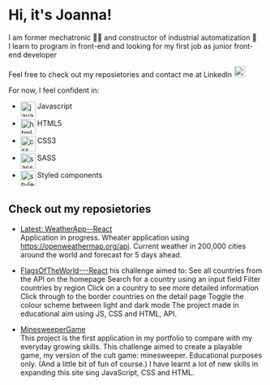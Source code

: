 # Hi, it's Joanna! 
I am former mechatronic 👷‍♀️ and constructor of industrial automatization 🤖 <br />
I learn to program in front-end and looking for my first job as junior front-end developer <br />

Feel free to check out my reposietories and contact me at LinkedIn  [<img alt="joannaignasiak | LinkedIn" width="22px" src="https://cdn.jsdelivr.net/npm/simple-icons@v3/icons/linkedin.svg" />][linkedin]
<br />

For now, I feel confident in: 
* Javascript <img align="left" alt="javascript"  width="30px" src="https://img.icons8.com/color/48/000000/javascript-logo-1.png"/>  <br /> <br /> 
* HTML5 <img align="left" alt="html5" width="30px" src="https://img.icons8.com/color/48/000000/html-5.png"/> <br /><br /> 
* CSS3 <img align="left" alt="css" width="30px" src="https://img.icons8.com/color/48/000000/css3.png"/> <br /><br /> 
* SASS <img align="left" alt="sass" width="30px" src="http://logo-load.com/uploads/posts/2016-08/sass-logo.png"/><br /><br /> 
* Styled components <img align="left" alt="styled components" width="30px" src="https://raw.githubusercontent.com/styled-components/brand/master/styled-components.png"/><br /><br />





## Check out my reposietories
* [Latest: WeatherApp--React](https://github.com/JoannaIgnasiak/WeatherApp--React
) <br />
Application in progress. Wheater application using https://openweathermap.org/api. Current weather in 200,000 cities around the world and forecast for 5 days ahead.<br />


* [FlagsOfTheWorld---React](https://github.com/JoannaIgnasiak/FlagsOfTheWorld---React)
his challenge aimed to:
See all countries from the API on the homepage
Search for a country using an input field
Filter countries by region
Click on a country to see more detailed information
Click through to the border countries on the detail page
Toggle the colour scheme between light and dark mode
The project made in educational aim using JS, CSS and HTML, API.


* [MinesweeperGame](https://github.com/JoannaIgnasiak/MinesweeperGame
) <br />
This project is the first application in my portfolio to compare with my everyday growing skills. 
This challenge aimed to create a playable game, my version of the cult game: minesweeper. Educational purposes only. (And a little bit of fun of course.) 
I have learnt a lot of new skills in expanding this site sing JavaScript, CSS and HTML.<br />




[linkedin]: https://www.linkedin.com/in/joanna-ignasiak/
